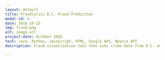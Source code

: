 ```yaml
---
layout: default
title: Fraudlytics D.C. Fraud Prediction
modal-id: 5
date: 2016-10-23
img: fraud.png
alt: image-alt
project-date: October 2016
tech: Java, Python, JavaScript, HTML, Google API, Nessie API
description: Fraud visualization tool that uses crime data from D.C. and transaction data from the Capital-One Nessie API to identify hotspots for credit card fraud. See the github repository <a href="https://github.com/kylefirst/Fraudlytics-Fraud-Visualization-Tool" target="_blank">here</a>.

---
```

